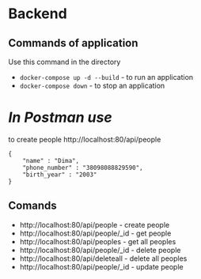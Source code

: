 # Backend

## Commands of application
Use this command in the directory
- `docker-compose up -d --build` - to run an application
- `docker-compose down` - to stop an application


# _In Postman use_
to create people http://localhost:80/api/people
```
{
    "name" : "Dima",
    "phone_number" : "38098088829590",
    "birth_year" : "2003"
}
```
## Comands
- http://localhost:80/api/people - create people
- http://localhost:80/api/people/_id - get people
- http://localhost:80/api/peoples - get all peoples
- http://localhost:80/api/people/_id - delete people
- http://localhost:80/api/deleteall - delete all peoples
- http://localhost:80/api/people/_id - update people


